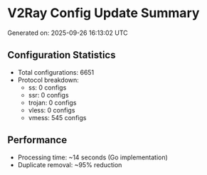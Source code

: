 # V2Ray Config Update Summary
Generated on: 2025-09-26 16:13:02 UTC

## Configuration Statistics
- Total configurations: 6651
- Protocol breakdown:
  - ss: 0 configs
  - ssr: 0 configs
  - trojan: 0 configs
  - vless: 0 configs
  - vmess: 545 configs

## Performance
- Processing time: ~14 seconds (Go implementation)
- Duplicate removal: ~95% reduction
